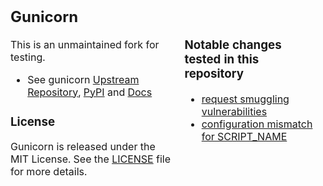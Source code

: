 <table style="border: none"><tbody style="border: none"><tr style="border: none">
<td style="border: none">

## Gunicorn

This is an unmaintained fork for testing.

* See gunicorn [Upstream Repository](https://github.com/benoitc/gunicorn), [PyPI]( https://pypi.python.org/pypi/gunicorn) and [Docs](https://docs.gunicorn.org)

### License

Gunicorn is released under the MIT License. See the [LICENSE](LICENSE) file for more
details.

</td>
<td style="border: none">

### Notable changes tested in this repository

 * [request smuggling vulnerabilities](https://github.com/benoitc/gunicorn/pull/3059)
 * [configuration mismatch for SCRIPT_NAME](https://github.com/benoitc/gunicorn/pull/2804)

</tbody>
</tr></tbody></table>
